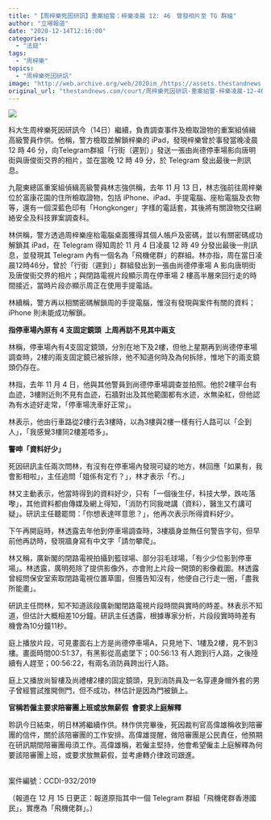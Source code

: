 ```yaml
---
title: "【周梓樂死因研訊】重案組警：梓樂凌晨 12: 46　曾發相片至 TG 群組"
author: "立場報道"
date: "2020-12-14T12:16:00"
categories:
  - "法庭"
tags:
  - "周梓樂"
topics:
  - "周梓樂死因研訊"
image: "http://web.archive.org/web/2020im_/https://assets.thestandnews.com/media/photos/Untitled-1-10_ElwYB_7FrraKE.png"
original_url: "thestandnews.com/court/周梓樂死因研訊-重案組警-梓樂凌晨-12-46-曾發相片至-tg-群組"
---
```

![](http://web.archive.org/web/2020im_/https://assets.thestandnews.com/media/photos/Untitled-1-10_ElwYB_7FrraKE.png)

科大生周梓樂死因研訊今（14日）繼續，負責調查事件及檢取證物的重案組偵緝高級警員作供。他稱，警方檢取並解鎖梓樂的 iPad，發現梓樂曾於事發當晚凌晨 12 時 46 分，向Telegram群組「行街（遲到）」發送一張由尚德停車場影向唐明街與唐俊街交界的相片，並在當晚 12 時 49 分，於 Telegram 發出最後一則訊息。

九龍東總區重案組偵緝高級警員林志強供稱，去年 11 月 13 日，林志強前往周梓樂位於富康花園的住所檢取證物，包括 iPhone、iPad、手提電腦、座枱電腦及衣物等，還有一個深藍色印有「Hongkonger」字樣的電話套，其後將有關證物交往網絡安全及科技罪案調查科。

林供稱，警方透過周梓樂座枱電腦桌面獲得其個人帳戶及密碼，並以有關密碼成功解鎖其 iPad，在 Telegram 得知周於 11 月 4 日凌晨 12 時 49 分發出最後一則訊息，並發現其 Telegram 內有一個名為「飛機佬群」的群組。林亦指，周在當日凌晨12時46分，曾於「行街（遲到）」群組發出到一張由尚德停車場 A 影向唐明街及唐俊街交界的相片；與閉路電視片段顯示周在停車場 2 樓高半層來回行走的時間接近，當時片段亦顯示周正在使用手提電話。

林續稱，警方再以相關密碼解鎖周的手提電腦，惟沒有發現與案件有關的資料；iPhone 則未能成功解鎖。

**指停車場內原有 4 支固定鏡頭  上周再訪不見其中兩支**

林稱，停車場內有4支固定鏡頭，分別在地下及2樓，但他上星期再到尚德停車場調查時，2樓的兩支固定鏡已被拆除，他不知道何時及為何拆除，惟地下的兩支鏡頭仍存在。

林指，去年 11 月 4 日，他與其他警員到尚德停車場調查並拍照。他於2樓平台有血迹，3樓附近則不見有血迹，石牆對出及其他範圍都有水迹，水無染紅，但他認為有水迹好走常，「停車場洗車好正常」。

林表示，他由行車路從2樓行去3樓時，以為3樓與2樓一樣有行人路可以「企到人」，「我感覺3樓同2樓差唔多」。

**警呻「資料好少」**

死因研訊主任兩次問林，有沒有在停車場內發現可疑的地方，林回應「如果有，我會影相啦」，主任追問「姐係有定冇？」，林才表示「冇。」

林又主動表示，他當時得到的資料好少，只有「一個後生仔，科技大學，跌咗落嚟」，其他資料都由傳媒及網上得知，「消防冇同我哋講（資料），醫生又冇講可疑」。研訊主任聽罷問：「你想表達咩意思？」，他再次表示所得資料好少。

下午再開庭時，林透露去年他到停車場調查時，3樓牆身並無仼何警告字句，但早前他再訪時，發現牆身寫有中文字「請勿攀爬」。

林又稱，廣新閣的閉路電視拍攝到籃球場、部分羽毛球場，「有少少位影到停車場」。林透露，廣明苑除了提供影像外，亦會附上片段一開頭的影像截圖。林透露曾經問保安室索取閉路電視位置草圖，但獲告知沒有，他便自己行走一圈，「盡我所能畫」。

研訊主任問林，知不知道該段廣新閣閉路電視片段時間與實時的時差。林表示不知道，但估計大概相差10分鐘。研訊主任透露，根據專家分析，片段段實時時差有機會為10分鐘11秒。

庭上播放片段，可見畫面右上方是尚德停車場A，只見地下、1樓及2樓，見不到3樓。畫面時間00:51:37，有黑影從高處墜下；00:56:13 有人跑到行人路，之後陸續有人趕至；00:56:22，有兩名消防員跨出行人路。

庭上又播放尚智樓及尚禮樓2樓的固定鏡頭，見到消防員及一名穿連身帽外套的男子曾經嘗試推開側門，但不成功，林估計是因為門被鎖上。

**官稱若僱主要求陪審團上班或放無薪假  會要求上庭解釋**

聆訊今日結束，明日林將繼續作供。林作供完畢後，死因裁判官高偉雄稱收到陪審團的信件，關於該陪審團的工作安排。高偉雄提醒，做陪審團是公民責仼，他預期在研訊期間陪審團毋須工作。高偉雄稱，若僱主堅持，他會希望僱主上庭解釋為何要該陪審團上班，或要求放無薪假，並考慮轉介律政司跟進。  
 

案件編號：CCDI-932/2019

（報道在 12 月 15 日更正：報道原指其中一個 Telegram 群組「飛機佬群香港國民」，實應為「飛機佬群」。）